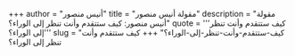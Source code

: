 +++
author = "أنيس منصور"
title = "مقولة أنيس منصور"
description = "مقولة أنيس منصور: كيف ستتقدم وأنت تنظر إلى الوراء؟"
quote = '''كيف ستتقدم وأنت تنظر إلى الوراء؟'''
slug = "كيف-ستتقدم-وأنت-تنظر-إلى-الوراء؟"
+++
كيف ستتقدم وأنت تنظر إلى الوراء؟
